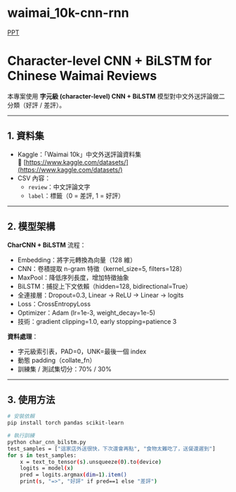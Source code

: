 # waimai_10k-cnn-rnn
[PPT](https://docs.google.com/presentation/d/1Oz3BQTuh-iVEZS2bIb4JVtBQyrDyal-aX_NWjsgQ3mo/edit?usp=sharing)
# Character-level CNN + BiLSTM for Chinese Waimai Reviews

本專案使用 **字元級 (character-level) CNN + BiLSTM** 模型對中文外送評論做二分類（好評 / 差評）。

---

## 1. 資料集

- Kaggle：「Waimai 10k」中文外送評論資料集  
  🔗 [https://www.kaggle.com/datasets/](https://www.kaggle.com/datasets/)  
- CSV 內容：
  - `review`：中文評論文字
  - `label`：標籤（0 = 差評, 1 = 好評）

---

## 2. 模型架構

**CharCNN + BiLSTM** 流程：


- Embedding：將字元轉換為向量（128 維）
- CNN：卷積提取 n-gram 特徵（kernel_size=5, filters=128）
- MaxPool：降低序列長度，增加特徵抽象
- BiLSTM：捕捉上下文依賴（hidden=128, bidirectional=True）
- 全連接層：Dropout=0.3, Linear → ReLU → Linear → logits
- Loss：CrossEntropyLoss
- Optimizer：Adam (lr=1e-3, weight_decay=1e-5)
- 技術：gradient clipping=1.0, early stopping=patience 3

**資料處理**：

- 字元級索引表，PAD=0，UNK=最後一個 index
- 動態 padding（collate_fn）
- 訓練集 / 測試集切分：70% / 30%

---

## 3. 使用方法

```bash
# 安裝依賴
pip install torch pandas scikit-learn

# 執行訓練
python char_cnn_bilstm.py
test_samples = ["這家店外送很快，下次還會再點", "食物太難吃了，送餐還遲到"]
for s in test_samples:
    x = text_to_tensor(s).unsqueeze(0).to(device)
    logits = model(x)
    pred = logits.argmax(dim=1).item()
    print(s, "=>", "好評" if pred==1 else "差評")

